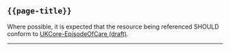 ## <code>{{page-title}}</code>

Where possible, it is expected that the resource being referenced SHOULD conform to [UKCore-EpisodeOfCare (draft)](https://simplifier.net/guide/UKCoreImplementationGuideAssetsinDevelopment/Home/ProfilesandExtensions/Profile-UKCore-EpisodeOfCare?version=current).

---